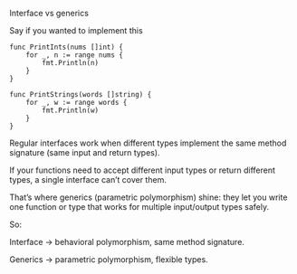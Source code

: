 Interface vs generics

Say if you wanted to implement this 
```
func PrintInts(nums []int) {
    for _, n := range nums {
        fmt.Println(n)
    }
}

func PrintStrings(words []string) {
    for _, w := range words {
        fmt.Println(w)
    }
}

```

Regular interfaces work when different types implement the same method signature (same input and return types).

If your functions need to accept different input types or return different types, a single interface can’t cover them.

That’s where generics (parametric polymorphism) shine: they let you write one function or type that works for multiple input/output types safely.

So:

Interface → behavioral polymorphism, same method signature.

Generics → parametric polymorphism, flexible types.